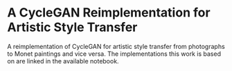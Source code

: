 # A CycleGAN Reimplementation for Artistic Style Transfer

A reimplementation of CycleGAN for artistic style transfer from photographs to Monet paintings and vice versa. The implementations this work is based on are linked in the available notebook.
